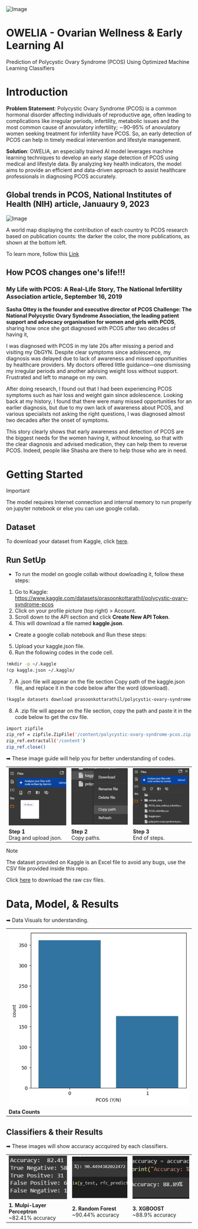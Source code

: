 ![Image](https://github.com/user-attachments/assets/1c4c86dc-0eb3-4998-9960-feb32a5535b3)
# OWELIA - Ovarian Wellness & Early Learning AI
Prediction of Polycystic Ovary Syndrome (PCOS) Using Optimized Machine Learning Classifiers
# Introduction

**Problem Statement**: Polycystic Ovary Syndrome (PCOS) is a common hormonal disorder affecting individuals of reproductive age, often leading to complications like irregular periods, infertility, metabolic issues and the most common cause of anovulatory infertility; ∼90–95% of anovulatory women seeking treatment for infertility have PCOS. So, an early detection of PCOS can help in timely medical intervention and lifestyle management.

**Solution**: OWELIA, an especially trained AI model leverages machine learning techniques to develop an early stage detection of PCOS using medical and lifestyle data. By analyzing key health indicators, the model aims to provide an efficient and data-driven approach to assist healthcare professionals in diagnosing PCOS accurately.

## Global trends in PCOS, National Institutes of Health (NIH) article, Januaury 9, 2023 
![Image](https://github.com/user-attachments/assets/a728d616-e449-4ec6-8f50-0f0485a8d725)

A world map displaying the contribution of each country to PCOS research based on publication counts: the darker the color, the more publications, as shown at the bottom left.

To learn more, follow this <a href="https://www.ncbi.nlm.nih.gov/core/lw/2.0/html/tileshop_pmc/tileshop_pmc_inline.html?title=Click%20on%20image%20to%20zoom&p=PMC3&id=9868474_fendo-13-1027945-g002.jpg">Link</a>
## How PCOS changes one's life!!!
### My Life with PCOS: A Real-Life Story, The National Infertility Association article, September 16, 2019
**Sasha Ottey is the founder and executive director of PCOS Challenge: The National Polycystic Ovary Syndrome Association, the leading patient support and advocacy organisation for women and girls with PCOS**,  sharing how once she got diagnosed with PCOS after two decades of having it,

I was diagnosed with PCOS in my late 20s after missing a period and visiting my ObGYN. Despite clear symptoms since adolescence, my diagnosis was delayed due to lack of awareness and missed opportunities by healthcare providers. My doctors offered little guidance—one dismissing my irregular periods and another advising weight loss without support. Frustrated and left to manage on my own.

After doing research, I found out that I had been experiencing PCOS symptoms such as hair loss and weight gain since adolescence. Looking back at my history, I found that there were many missed opportunities for an earlier diagnosis, but due to my own lack of awareness about PCOS, and various specialists not asking the right questions, I was diagnosed almost two decades after the onset of symptoms.

This story clearly shows that early awareness and detection of PCOS are the biggest needs for the women having it, without knowing, so that with the clear diagnosis and advised medication, they can help them to reverse PCOS. Indeed, people like Shasha are there to help those who are in need.

# Getting Started 
> [!IMPORTANT]  
> The model requires Internet connection and internal memory to run properly on jupyter notebook or else you can use google collab.
## Dataset 
To download your dataset from Kaggle, click [here](https://www.kaggle.com/datasets/prasoonkottarathil/polycystic-ovary-syndrome-pcos).
## Run SetUp
- To run the model on google collab without dowloading it, follow these steps:
1. Go to Kaggle: https://www.kaggle.com/datasets/prasoonkottarathil/polycystic-ovary-syndrome-pcos
2. Click on your profile picture (top right) > Account.
3. Scroll down to the API section and click **Create New API Token**.
4. This will download a file named **kaggle.json**.
- Create a google collab notebook and Run these steps:
5. Upload your kaggle.json file.
6. Run the following codes in the code cell.
```bash
!mkdir -p ~/.kaggle
!cp kaggle.json ~/.kaggle/
 ```
7. A .json file will appear on the file section Copy path of the kaggle.json file, and replace it in the code below after the word (download).
```bash
!kaggle datasets download prasoonkottarathil/polycystic-ovary-syndrome-pcos
 ```
8. A .zip file will appear on the file section, copy the path and paste it in the code below to get the csv file. 
```bash
import zipfile
zip_ref = zipfile.ZipFile('/content/polycystic-ovary-syndrome-pcos.zip', 'r')
zip_ref.extractall('/content')
zip_ref.close()
 ```
<table>
    <p>➡ These image guide will help you for better understanding of codes. </p>
  <tr>
    <td><img src="https://github.com/shivax-21/OWELIA/blob/main/images/IMG_20250305_221801.jpg" width="300"></td>
    <td><img src="https://github.com/shivax-21/OWELIA/blob/main/images/IMG_20250305_221815.jpg" width="300"></td>
    <td><img src="https://github.com/shivax-21/OWELIA/blob/main/images/IMG_20250305_221831.jpg" width="300"></td>
  </tr>
   <tr>
    <td><b>Step 1</b><br> Drag and upload json.</td>
    <td><b>Step 2</b><br> Copy paths.</td>
    <td><b>Step 3</b><br> End of steps.</td>
  </tr>
</table>


> [!NOTE]  
> The dataset provided on Kaggle is an Excel file to avoid any bugs, use the CSV file provided inside this repo.

Click [here](https://github.com/shivax-21/OWELIA/tree/main/dataset) to download the raw csv files. 
# Data, Model, & Results
<table>
    <p>➡ Data Visuals for understanding. </p>
  <tr>
    <td><img src="https://github.com/shivax-21/OWELIA/blob/main/images/SAVE_20250306_164720.jpg" width="500"></td>
  </tr>
   <tr>
    <td><b>Data Counts</b></td>
  </tr>
</table>

## Classifiers & their Results
<table>
    <p>➡ These images will show accuracy accquired by each classifiers. </p>
  <tr>
    <td><img src="https://github.com/shivax-21/OWELIA/blob/main/images/IMG_20250306_172102.jpg" width="300"></td>
    <td><img src="https://github.com/shivax-21/OWELIA/blob/main/images/IMG_20250306_172038.jpg" width="300"></td>
    <td><img src="https://github.com/shivax-21/OWELIA/blob/main/images/IMG_20250306_172151.jpg" width="300"></td>
  </tr>
   <tr>
    <td><b>1. Mulpi-Layer Perceptron</b><br>~82.41% accuracy</td>
    <td><b>2. Random Forest</b><br>~90.44% accuracy</td>
    <td><b>3. XGBOOST</b><br>~88.9% accuracy</td>
  </tr>
</table>




 
